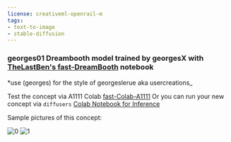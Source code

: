 ```yaml
---
license: creativeml-openrail-m
tags:
- text-to-image
- stable-diffusion
---
```

### georges01 Dreambooth model trained by georgesX with [TheLastBen's fast-DreamBooth](https://colab.research.google.com/github/TheLastBen/fast-stable-diffusion/blob/main/fast-DreamBooth.ipynb) notebook
*use (georges) for the style of georgeslerue aka usercreations_

Test the concept via A1111 Colab [fast-Colab-A1111](https://colab.research.google.com/github/TheLastBen/fast-stable-diffusion/blob/main/fast_stable_diffusion_AUTOMATIC1111.ipynb)
Or you can run your new concept via `diffusers` [Colab Notebook for Inference](https://colab.research.google.com/github/huggingface/notebooks/blob/main/diffusers/sd_dreambooth_inference.ipynb)

Sample pictures of this concept:


![0](https://huggingface.co/georgesX/georges01/resolve/main/sample_images/00010-4050713834-space_(georges).png)
    ![1](https://huggingface.co/georgesX/georges01/resolve/main/sample_images/00014-2529853472-georges_(georges).png)
    
